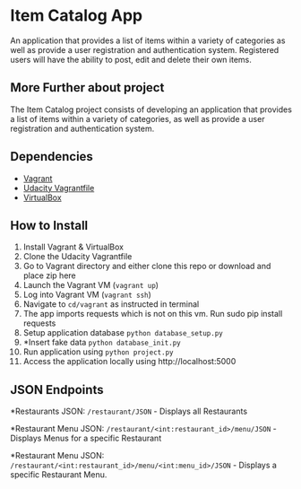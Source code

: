 # Item Catalog App

An application that provides a list of items within a variety of categories 
as well as provide a user registration and authentication system.
Registered users will have the ability to post, edit and delete their own items.

## More Further about project

 The Item Catalog project consists of developing an application that provides
 a list of items within a variety of categories, 
 as well as provide a user registration and authentication system.
 
 
## Dependencies

* [Vagrant](https://www.vagrantup.com/)
* [Udacity Vagrantfile](https://github.com/udacity/fullstack-nanodegree-vm)
* [VirtualBox](https://www.virtualbox.org/wiki/Downloads)

## How to Install

1. Install Vagrant & VirtualBox
2. Clone the Udacity Vagrantfile
3. Go to Vagrant directory and either clone this repo or download and place zip here
3. Launch the Vagrant VM (`vagrant up`)
4. Log into Vagrant VM (`vagrant ssh`)
5. Navigate to `cd/vagrant` as instructed in terminal
6. The app imports requests which is not on this vm. Run sudo pip install requests
7. Setup application database `python database_setup.py`
8. *Insert fake data `python database_init.py`
9. Run application using `python project.py`
10. Access the application locally using http://localhost:5000


## JSON Endpoints

*Restaurants JSON: `/restaurant/JSON`
    - Displays all Restaurants

*Restaurant Menu JSON: `/restaurant/<int:restaurant_id>/menu/JSON`
    - Displays Menus for a specific Restaurant
	
*Restaurant Menu JSON: `/restaurant/<int:restaurant_id>/menu/<int:menu_id>/JSON`
    - Displays a specific Restaurant Menu.
